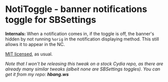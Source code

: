 # NotiToggle - banner notifications toggle for SBSettings
**Internals:** When a notification comes in, if the toggle is off, the banner's hidden by not running `%orig` in the notification displaying method. This still allows it to appear in the NC.

[MIT licensed](http://adam.mit-license.org), as usual.

_Note that I won't be releasing this tweak on a stock Cydia repo, as there are already many similar tweaks (albeit none are SBSettings toggles). You can get it from my repo: **hbang.ws**_
